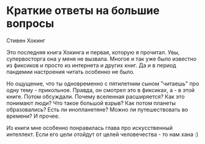 # Краткие ответы на большие вопросы
Стивен Хокинг

Это последняя книга Хокинга и первая, которую я прочитал. Увы, супервосторга она у меня не вызвала. 
Многое и так уже было известно из фиксиков и просто из интернета и других книг.
Да и в период пандемии настроения читать особенно не было.

Но ощущение, что ты одновременно с пятилетним сыном "читаешь" про одну тему - прикольное. Правда, он смотрел это в фиксиках, а - в этой книге.
Потом обсуждали. Почему вселенная расширяется? Как это понимают люди? Что такое большой взрыв? Как потом планеты образовались? Есть ли инопланетяне?
Можно ли путешествовать во времени? И прочее.

Из книги мне особенно понравилась глава про искусственный интеллект. Если его цели отойдут от целей человечества - то нам хана :)

